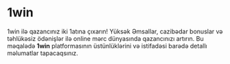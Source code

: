 # 1win
1win ilə qazancınız iki 1atına çıxarın! Yüksək Əmsallar, cazibədar bonuslar və təhlükəsiz ödənişlər ilə online mərc dünyasında qazancınızı artırın. Bu məqalədə **1win** platformasının üstünlüklərini və istifadəsi barədə detallı məlumatlar tapacaqsınız.

